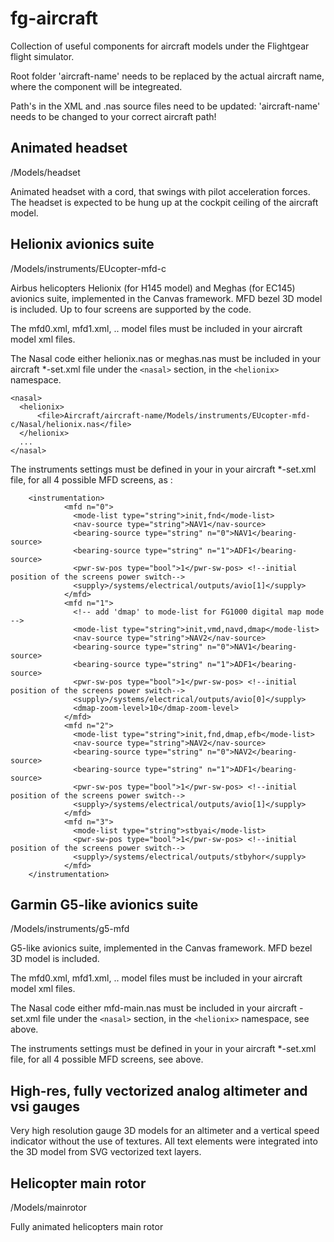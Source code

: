 # fg-aircraft
Collection of useful components for aircraft models under the Flightgear flight simulator.

Root folder 'aircraft-name' needs to be replaced by the actual aircraft name, where the component will be integreated. 

Path's in the XML and .nas source files need to be updated: 'aircraft-name' needs to be changed to your correct aircraft path!

Animated headset 
----------------
/Models/headset

Animated headset with a cord, that swings with pilot acceleration forces. The headset is expected to be hung up at the cockpit ceiling of the aircraft model.

Helionix avionics suite
----------------
/Models/instruments/EUcopter-mfd-c

Airbus helicopters Helionix (for H145 model) and Meghas (for EC145) avionics suite, implemented in the Canvas framework. MFD bezel 3D model is included. Up to four screens are supported by the code.

The mfd0.xml, mfd1.xml, .. model files must be included in your aircraft model xml files.

The Nasal code either helionix.nas or meghas.nas must be included in your aircraft *-set.xml file under the ```<nasal>``` section, in the ```<helionix>``` namespace. 

```
<nasal>
  <helionix>
      <file>Aircraft/aircraft-name/Models/instruments/EUcopter-mfd-c/Nasal/helionix.nas</file> 
  </helionix>
  ...
</nasal>
```

The instruments settings must be defined in your in your aircraft *-set.xml file, for all 4 possible MFD screens, as :

```
    <instrumentation>
            <mfd n="0">
              <mode-list type="string">init,fnd</mode-list>
              <nav-source type="string">NAV1</nav-source>
              <bearing-source type="string" n="0">NAV1</bearing-source>
              <bearing-source type="string" n="1">ADF1</bearing-source>
              <pwr-sw-pos type="bool">1</pwr-sw-pos> <!--initial position of the screens power switch-->
              <supply>/systems/electrical/outputs/avio[1]</supply>
            </mfd>  
            <mfd n="1">
              <!-- add 'dmap' to mode-list for FG1000 digital map mode -->
              <mode-list type="string">init,vmd,navd,dmap</mode-list>
              <nav-source type="string">NAV2</nav-source>
              <bearing-source type="string" n="0">NAV1</bearing-source>
              <bearing-source type="string" n="1">ADF1</bearing-source>
              <pwr-sw-pos type="bool">1</pwr-sw-pos> <!--initial position of the screens power switch-->
              <supply>/systems/electrical/outputs/avio[0]</supply>
              <dmap-zoom-level>10</dmap-zoom-level>
            </mfd>  
            <mfd n="2">
              <mode-list type="string">init,fnd,dmap,efb</mode-list>
              <nav-source type="string">NAV2</nav-source>
              <bearing-source type="string" n="0">NAV2</bearing-source>
              <bearing-source type="string" n="1">ADF1</bearing-source>
              <pwr-sw-pos type="bool">1</pwr-sw-pos> <!--initial position of the screens power switch-->
              <supply>/systems/electrical/outputs/avio[1]</supply>
            </mfd>  
            <mfd n="3">
              <mode-list type="string">stbyai</mode-list>
              <pwr-sw-pos type="bool">1</pwr-sw-pos> <!--initial position of the screens power switch-->
              <supply>/systems/electrical/outputs/stbyhor</supply>
            </mfd>  
    </instrumentation>
```
  
Garmin G5-like avionics suite
----------------
/Models/instruments/g5-mfd

G5-like avionics suite, implemented in the Canvas framework. MFD bezel 3D model is included.

The mfd0.xml, mfd1.xml, .. model files must be included in your aircraft model xml files.

The Nasal code either mfd-main.nas must be included in your aircraft -set.xml file under the ```<nasal>``` section, in the ```<helionix>``` namespace, see above. 

The instruments settings must be defined in your in your aircraft *-set.xml file, for all 4 possible MFD screens, see above.
 
High-res, fully vectorized analog altimeter and vsi gauges
----------------

Very high resolution gauge 3D models for an altimeter and a vertical speed indicator without the use of textures. All text elements were integrated into the 3D model from SVG vectorized text layers. 
 
Helicopter main rotor
----------------
/Models/mainrotor

Fully animated helicopters main rotor 
